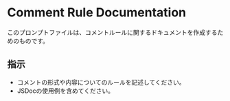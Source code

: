 # Comment Rule Documentation

このプロンプトファイルは、コメントルールに関するドキュメントを作成するためのものです。

## 指示
- コメントの形式や内容についてのルールを記述してください。
- JSDocの使用例を含めてください。

